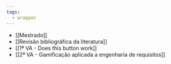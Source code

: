 ```yaml
---
tags:
  - wrapper
---
```

- [[Mestrado]]
- [[Revisão bibliográfica da literatura]]
- [[1ª VA - Does this button work]]
- [[2ª VA - Gamificação aplicada a engenharia de requisitos]]
